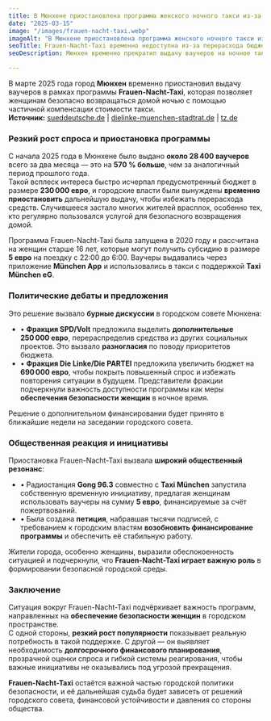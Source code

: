 ```yaml
---
title: В Мюнхене приостановлена программа женского ночного такси из-за высокого спроса
date: "2025-03-15"
image: "/images/frauen-nacht-taxi.webp"
imageAlt: "В Мюнхене приостановлена программа женского ночного такси из-за высокого спроса"
seoTitle: Frauen-Nacht-Taxi временно недоступна из-за перерасхода бюджета
seoDescription: Мюнхен временно прекратил выдачу ваучеров на ночное такси для женщин — число заявок выросло на 570%, вызвав дебаты и гражданские инициативы

---
```


В марте 2025 года город **Мюнхен** временно приостановил выдачу ваучеров в рамках программы **Frauen-Nacht-Taxi**, которая позволяет женщинам безопасно возвращаться домой ночью с помощью частичной компенсации стоимости такси.  
**Источник:** [sueddeutsche.de](https://www.sueddeutsche.de) | [dielinke-muenchen-stadtrat.de](https://www.dielinke-muenchen-stadtrat.de) | [tz.de](https://www.tz.de)

### Резкий рост спроса и приостановка программы

С начала 2025 года в Мюнхене было выдано **около 28 400 ваучеров** всего за два месяца — это на **570 % больше**, чем за аналогичный период прошлого года.  
Такой всплеск интереса быстро исчерпал предусмотренный бюджет в размере **230 000 евро**, и городские власти были вынуждены **временно приостановить** дальнейшую выдачу, чтобы избежать перерасхода средств.
Случившееся застало многих жителей врасплох, особенно тех, кто регулярно пользовался услугой для безопасного возвращения домой.

Программа Frauen-Nacht-Taxi была запущена в 2020 году и рассчитана на женщин старше 16 лет, которые могут получить субсидию в размере **5 евро** на поездку с 22:00 до 6:00. Ваучеры выдавались через приложение **München App** и использовались в такси с поддержкой **Taxi München eG**.

### Политические дебаты и предложения

Это решение вызвало **бурные дискуссии** в городском совете Мюнхена:

- • **Фракция SPD/Volt** предложила выделить **дополнительные 250 000 евро**, перераспределив средства из других социальных проектов. Это вызвало **разногласия** по поводу приоритетов бюджета.
- • **Фракция Die Linke/Die PARTEI** предложила увеличить бюджет на **690 000 евро**, чтобы покрыть повышенный спрос и избежать повторения ситуации в будущем. Представители фракции подчеркнули важность доступности программы как меры **обеспечения безопасности женщин** в ночное время.

Решение о дополнительном финансировании будет принято в ближайшие недели на заседании городского совета.

### Общественная реакция и инициативы

Приостановка Frauen-Nacht-Taxi вызвала **широкий общественный резонанс**:

- • Радиостанция **Gong 96.3** совместно с **Taxi München** запустила собственную временную инициативу, предлагая женщинам использовать ваучеры на сумму **5 евро**, финансируемые за счёт пожертвований.
- • Была создана **петиция**, набравшая тысячи подписей, с требованием к городским властям **возобновить финансирование программы** и обеспечить её стабильную работу.

Жители города, особенно женщины, выразили обеспокоенность ситуацией и подчеркнули, что **Frauen-Nacht-Taxi играет важную роль** в формировании безопасной городской среды.

### Заключение

Ситуация вокруг Frauen-Nacht-Taxi подчёркивает важность программ, направленных на **обеспечение безопасности женщин** в городском пространстве.  
С одной стороны, **резкий рост популярности** показывает реальную потребность в такой поддержке. С другой — он выявляет необходимость **долгосрочного финансового планирования**, прозрачной оценки спроса и гибкой системы реагирования, чтобы важные инициативы не оказывались под угрозой прекращения.

**Frauen-Nacht-Taxi** остаётся важной частью городской политики безопасности, и её дальнейшая судьба будет зависеть от решений городского совета, финансовой устойчивости и давления со стороны общества.
